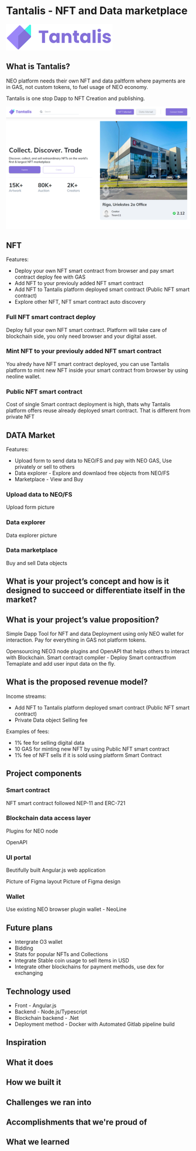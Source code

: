 


# Tantalis - NFT and Data marketplace

![Alt text](https://github.com/Team11-Latvia/tantalis-neo3-nft-and-data-dapp/blob/master/media/logo.svg)

## What is Tantalis?

NEO platform needs their own NFT and data paltform where payments are in GAS, not custom tokens, to fuel usage of NEO economy.

Tantalis is one stop Dapp to NFT Creation and publishing. 

![Alt text](https://github.com/Team11-Latvia/tantalis-neo3-nft-and-data-dapp/blob/master/media/screen-1.png)


## NFT 

Features:
- Deploy your own NFT smart contract from browser and pay smart contract deploy fee with GAS
- Add NFT to your previouly added NFT smart contract 
- Add NFT to Tantalis platform deployed smart contract (Public NFT smart contract)
- Explore other NFT, NFT smart contract auto discovery 


### Full NFT smart contract deploy

Deploy full your own NFT smart contract. Platform will take care of blockchain side, you only need browser and your digital asset.


### Mint NFT to your previouly added NFT smart contract 

You alredy have NFT smart contract deployed, you can use Tantalis platform to mint new NFT inside your smart contract from browser by using neoline wallet.


### Public NFT smart contract

Cost of single Smart contract deployment is high, thats why Tantalis platform offers reuse already deployed smart contract.
That is different from private NFT


## DATA Market

Features:
- Upload form to send data to NEO/FS and pay with NEO GAS, Use privately or sell to others
- Data explorer - Explore and downlaod free objects from NEO/FS
- Marketplace - View and Buy 

### Upload data to NEO/FS

Upload form picture

### Data explorer

Data explorer picture

### Data marketplace

Buy and sell Data objects



## What is your project’s concept and how is it designed to succeed or differentiate itself in the market?




## What is your project’s value proposition?

Simple Dapp Tool for NFT and data Deployment using only NEO wallet for interaction. 
Pay for everything in GAS not platform tokens.


Opensourcing NEO3 node plugins and OpenAPI that helps others to interact with Blockchain.
Smart contract compiler - Deploy Smart contractfrom Temaplate and add user input data on the fly.


## What is the proposed revenue model?

Income streams:
- Add NFT to Tantalis platform deployed smart contract (Public NFT smart contract)
- Private Data object Selling fee

Examples of fees:
- 1% fee for selling digital data 
- 10 GAS for minting new NFT by using Public NFT smart contract
- 1% fee of NFT sells if it is sold using platform Smart Contract


## Project components


### Smart contract

NFT smart contract followed NEP-11 and ERC-721


### Blockchain data access layer

Plugins for NEO node

OpenAPI



### UI portal

Beutifully built Angular.js web application 

Picture of Figma layout
Picture of Figma design


### Wallet

Use existing NEO browser plugin wallet - NeoLine


## Future plans

- Intergrate O3 wallet
- Bidding 
- Stats for popular NFTs and Collections
- Integrate Stable coin usage to sell items in USD
- Integrate other blockchains for payment methods, use dex for exchanging


## Technology used

- Front - Angular.js
- Backend - Node.js/Typescript
- Blockchain backend - .Net
- Deployment method - Docker with Automated Gitlab pipeline build


## Inspiration

## What it does

## How we built it

## Challenges we ran into

## Accomplishments that we're proud of

## What we learned
